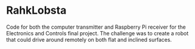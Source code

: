 # RahkLobsta
Code for both the computer transmitter and Raspberry Pi receiver for the Electronics and Controls final project. The challenge was to create a robot that could drive around remotely on both flat and inclined surfaces.
